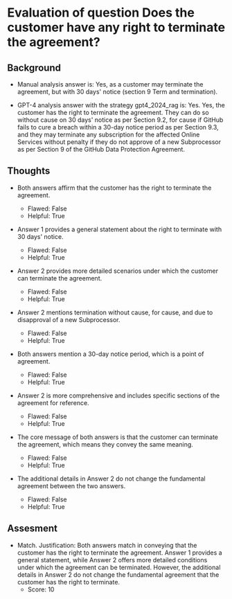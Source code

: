 # Evaluation of question Does the customer have any right to terminate the agreement?
## Background
- Manual analysis answer is: Yes, as a customer may terminate the agreement, but with 30 days' notice (section 9 Term and termination).

- GPT-4 analysis answer with the strategy gpt4_2024_rag is: Yes. Yes, the customer has the right to terminate the agreement. They can do so without cause on 30 days' notice as per Section 9.2, for cause if GitHub fails to cure a breach within a 30-day notice period as per Section 9.3, and they may terminate any subscription for the affected Online Services without penalty if they do not approve of a new Subprocessor as per Section 9 of the GitHub Data Protection Agreement.
## Thoughts
- Both answers affirm that the customer has the right to terminate the agreement.
  - Flawed: False
  - Helpful: True

- Answer 1 provides a general statement about the right to terminate with 30 days' notice.
  - Flawed: False
  - Helpful: True

- Answer 2 provides more detailed scenarios under which the customer can terminate the agreement.
  - Flawed: False
  - Helpful: True

- Answer 2 mentions termination without cause, for cause, and due to disapproval of a new Subprocessor.
  - Flawed: False
  - Helpful: True

- Both answers mention a 30-day notice period, which is a point of agreement.
  - Flawed: False
  - Helpful: True

- Answer 2 is more comprehensive and includes specific sections of the agreement for reference.
  - Flawed: False
  - Helpful: True

- The core message of both answers is that the customer can terminate the agreement, which means they convey the same meaning.
  - Flawed: False
  - Helpful: True

- The additional details in Answer 2 do not change the fundamental agreement between the two answers.
  - Flawed: False
  - Helpful: True

## Assesment
- Match. Justification: Both answers match in conveying that the customer has the right to terminate the agreement. Answer 1 provides a general statement, while Answer 2 offers more detailed conditions under which the agreement can be terminated. However, the additional details in Answer 2 do not change the fundamental agreement that the customer has the right to terminate.
  - Score: 10

